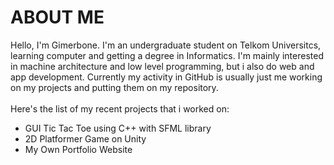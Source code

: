 # ABOUT ME
Hello, I'm Gimerbone. I'm an undergraduate student on Telkom Universitcs, learning computer and getting a degree in Informatics.
I'm mainly interested in machine architecture and low level programming, but i also do web and app development.
Currently my activity in GitHub is usually just me working on my projects and putting them on my repository. <br>
<br>
Here's the list of my recent projects that i worked on:<br>
- GUI Tic Tac Toe using C++ with SFML library
- 2D Platformer Game on Unity
- My Own Portfolio Website
